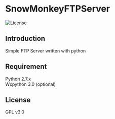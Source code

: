 # SnowMonkeyFTPServer
![License](https://img.shields.io/badge/License-GPL-blue.svg)  

## Introduction
Simple FTP Server written with python

## Requirement
Python 2.7.x  
Wxpython 3.0 (optional) 

## License
GPL v3.0
